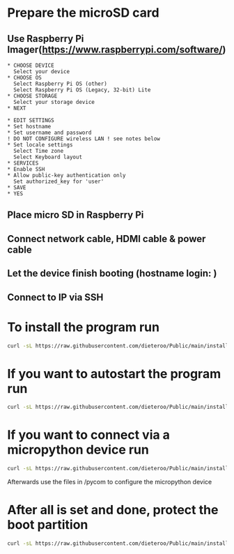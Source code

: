 # Prepare the microSD card
## Use Raspberry Pi Imager(https://www.raspberrypi.com/software/) 
```
* CHOOSE DEVICE
  Select your device 
* CHOOSE OS
  Select Raspberry Pi OS (other) 
  Select Raspberry Pi OS (Legacy, 32-bit) Lite 
* CHOOSE STORAGE 
  Select your storage device 
* NEXT 
 
* EDIT SETTINGS
* Set hostname 
* Set username and password
! DO NOT CONFIGURE wireless LAN ! see notes below
* Set locale settings
  Select Time zone 
  Select Keyboard layout 
* SERVICES 
* Enable SSH 
* Allow public-key authentication only 
  Set authorized_key for 'user'
* SAVE 
* YES
```
## Place micro SD in Raspberry Pi 
## Connect network cable, HDMI cable & power cable
## Let the device finish booting  (hostname login: )
## Connect to IP via SSH

# To install the program run
```bash
curl -sL https://raw.githubusercontent.com/dieteroo/Public/main/install.basket | bash
```

# If you want to autostart the program run
```bash
curl -sL https://raw.githubusercontent.com/dieteroo/Public/main/install.service | bash
```

# If you want to connect via a micropython device run
```bash
curl -sL https://raw.githubusercontent.com/dieteroo/Public/main/install.hostapd | bash
```
Afterwards use the files in /pycom to configure the micropython device

# After all is set and done, protect the boot partition
```bash
curl -sL https://raw.githubusercontent.com/dieteroo/Public/main/install.boot | bash
```
